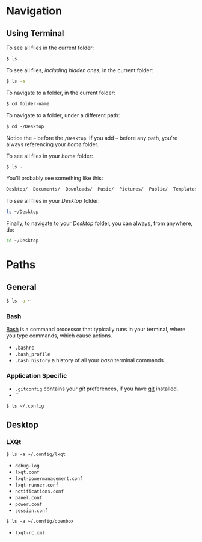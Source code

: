 # Navigation

## Using Terminal

To see all files in the current folder:

```bash
$ ls
```

To see all files, _including hidden ones_, in the current folder:

```bash
$ ls -a
```

To navigate to a folder, in the current folder:

```bash
$ cd folder-name
```

To navigate to a folder, under a different path:

```bash
$ cd ~/Desktop
```

Notice the `~` before the `/Desktop`. If you add `~` before any path, you're always referencing your _home_ folder.

To see all files in your _home_ folder:

```bash
$ ls ~
```

You'll probably see something like this:

```bash
Desktop/  Documents/  Downloads/  Music/  Pictures/  Public/  Templates/  Videos/
```

To see all files in your _Desktop_ folder:

```bash
ls ~/Desktop
```

Finally, to navigate to your _Desktop_ folder, you can always, from anywhere, do:

```bash
cd ~/Desktop
```

# Paths

## General

```bash
$ ls -a ~
```

### Bash

[Bash](/Bash) is a command processor that typically runs in your terminal, where you type commands, which cause actions.

- `.bashrc`
- `.bash_profile`
- `.bash_history` a history of all your _bash_ terminal commands

### Application Specific

- `.gitconfig` contains your _git_ preferences, if you have [git](/git) installed.
- ``

```
$ ls ~/.config
```

## Desktop

### LXQt

```
$ ls -a ~/.config/lxqt
```

- `debug.log`
- `lxqt.conf`
- `lxqt-powermanagement.conf`  
- `lxqt-runner.conf`
- `notifications.conf`
- `panel.conf`
- `power.conf`
- `session.conf`

```
$ ls -a ~/.config/openbox
```

- `lxqt-rc.xml`
